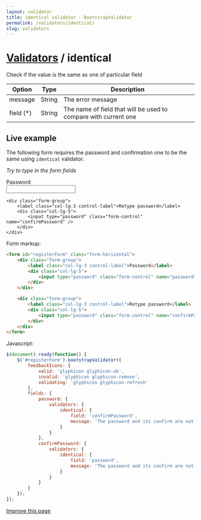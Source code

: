 ```yaml
---
layout: validator
title: identical validator - BootstrapValidator
permalink: /validators/identical/
slug: validators
---
```


# <a href="/validators/">Validators</a> / identical

Check if the value is the same as one of particular field

Option    | Type    | Description
----------|---------|------------
message   | String  | The error message
field (*) | String  | The name of field that will be used to compare with current one

## Live example

The following form requires the password and confirmation one to be the same using ```identical``` validator.

_Try to type in the form fields_

<form id="registerForm" class="form-horizontal">
    <div class="form-group">
        <label class="col-lg-3 control-label">Password</label>
        <div class="col-lg-5">
            <input type="password" class="form-control" name="password" />
        </div>
    </div>

    <div class="form-group">
        <label class="col-lg-3 control-label">Retype password</label>
        <div class="col-lg-5">
            <input type="password" class="form-control" name="confirmPassword" />
        </div>
    </div>
</form>

Form markup:

```html
<form id="registerForm" class="form-horizontal">
    <div class="form-group">
        <label class="col-lg-3 control-label">Password</label>
        <div class="col-lg-5">
            <input type="password" class="form-control" name="password" />
        </div>
    </div>

    <div class="form-group">
        <label class="col-lg-3 control-label">Retype password</label>
        <div class="col-lg-5">
            <input type="password" class="form-control" name="confirmPassword" />
        </div>
    </div>
</form>
```

Javascript:

```javascript
$(document).ready(function() {
    $('#registerForm').bootstrapValidator({
        feedbackIcons: {
            valid: 'glyphicon glyphicon-ok',
            invalid: 'glyphicon glyphicon-remove',
            validating: 'glyphicon glyphicon-refresh'
        },
        fields: {
            password: {
                validators: {
                    identical: {
                        field: 'confirmPassword',
                        message: 'The password and its confirm are not the same'
                    }
                }
            },
            confirmPassword: {
                validators: {
                    identical: {
                        field: 'password',
                        message: 'The password and its confirm are not the same'
                    }
                }
            }
        }
    });
});
```

<a href="https://github.com/nghuuphuoc/bootstrapvalidator/edit/gh-pages/validators/identical.md" class="btn btn-info">Improve this page</a>

<script>
$(document).ready(function() {
    $('#registerForm').bootstrapValidator({
        feedbackIcons: {
            valid: 'glyphicon glyphicon-ok',
            invalid: 'glyphicon glyphicon-remove',
            validating: 'glyphicon glyphicon-refresh'
        },
        fields: {
            password: {
                validators: {
                    identical: {
                        field: 'confirmPassword',
                        message: 'The password and its confirm are not the same'
                    }
                }
            },
            confirmPassword: {
                validators: {
                    identical: {
                        field: 'password',
                        message: 'The password and its confirm are not the same'
                    }
                }
            }
        }
    });
});
</script>
